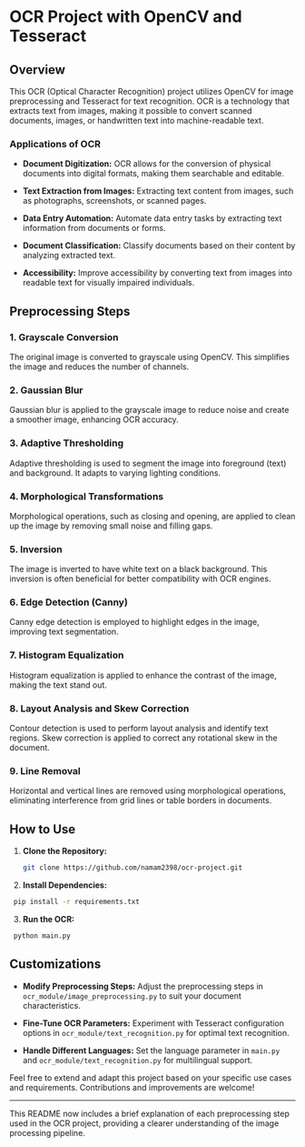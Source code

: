 # OCR Project with OpenCV and Tesseract

## Overview

This OCR (Optical Character Recognition) project utilizes OpenCV for image preprocessing and Tesseract for text recognition. OCR is a technology that extracts text from images, making it possible to convert scanned documents, images, or handwritten text into machine-readable text.

### Applications of OCR

- **Document Digitization:** OCR allows for the conversion of physical documents into digital formats, making them searchable and editable.
  
- **Text Extraction from Images:** Extracting text content from images, such as photographs, screenshots, or scanned pages.
  
- **Data Entry Automation:** Automate data entry tasks by extracting text information from documents or forms.
  
- **Document Classification:** Classify documents based on their content by analyzing extracted text.
  
- **Accessibility:** Improve accessibility by converting text from images into readable text for visually impaired individuals.

## Preprocessing Steps

### 1. Grayscale Conversion

The original image is converted to grayscale using OpenCV. This simplifies the image and reduces the number of channels.

### 2. Gaussian Blur

Gaussian blur is applied to the grayscale image to reduce noise and create a smoother image, enhancing OCR accuracy.

### 3. Adaptive Thresholding

Adaptive thresholding is used to segment the image into foreground (text) and background. It adapts to varying lighting conditions.

### 4. Morphological Transformations

Morphological operations, such as closing and opening, are applied to clean up the image by removing small noise and filling gaps.

### 5. Inversion

The image is inverted to have white text on a black background. This inversion is often beneficial for better compatibility with OCR engines.

### 6. Edge Detection (Canny)

Canny edge detection is employed to highlight edges in the image, improving text segmentation.

### 7. Histogram Equalization

Histogram equalization is applied to enhance the contrast of the image, making the text stand out.

### 8. Layout Analysis and Skew Correction

Contour detection is used to perform layout analysis and identify text regions. Skew correction is applied to correct any rotational skew in the document.

### 9. Line Removal

Horizontal and vertical lines are removed using morphological operations, eliminating interference from grid lines or table borders in documents.

## How to Use

1. **Clone the Repository:**
   ```bash
   git clone https://github.com/namam2398/ocr-project.git

2. **Install Dependencies:**
  ```bash
   pip install -r requirements.txt
   ```
3. **Run the OCR:**
  ```bash
   python main.py
  ```
## Customizations

- **Modify Preprocessing Steps:** Adjust the preprocessing steps in `ocr_module/image_preprocessing.py` to suit your document characteristics.
  
- **Fine-Tune OCR Parameters:** Experiment with Tesseract configuration options in `ocr_module/text_recognition.py` for optimal text recognition.
  
- **Handle Different Languages:** Set the language parameter in `main.py` and `ocr_module/text_recognition.py` for multilingual support.

Feel free to extend and adapt this project based on your specific use cases and requirements. Contributions and improvements are welcome!

---

This README now includes a brief explanation of each preprocessing step used in the OCR project, providing a clearer understanding of the image processing pipeline. 


